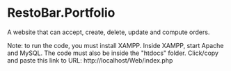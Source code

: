 # RestoBar.Portfolio
A website that can accept, create, delete, update and compute orders.


Note: to run the code, you must install XAMPP. Inside XAMPP, start Apache and MySQL. 
The code must also be inside the "htdocs" folder. Click/copy and paste this link to URL: http://localhost/Web/index.php
